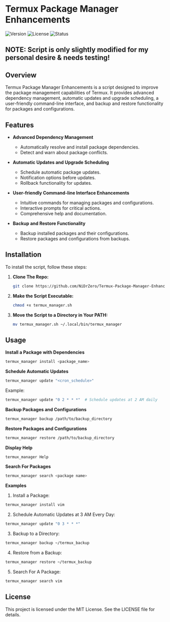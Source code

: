 # Termux Package Manager Enhancements

![Version](https://img.shields.io/badge/version-1.0.0-blue)
![License](https://img.shields.io/badge/license-MIT-green)
![Status](https://img.shields.io/badge/status-active-brightgreen)

## NOTE: Script is only slightly modified for my personal desire & needs testing! 

## Overview

Termux Package Manager Enhancements is a script designed to improve the package management capabilities of Termux. It provides advanced dependency management, automatic updates and upgrade scheduling, a user-friendly command-line interface, and backup and restore functionality for packages and configurations.

## Features

- **Advanced Dependency Management**
  - Automatically resolve and install package dependencies.
  - Detect and warn about package conflicts.

- **Automatic Updates and Upgrade Scheduling**
  - Schedule automatic package updates.
  - Notification options before updates.
  - Rollback functionality for updates.

- **User-friendly Command-line Interface Enhancements**
  - Intuitive commands for managing packages and configurations.
  - Interactive prompts for critical actions.
  - Comprehensive help and documentation.

- **Backup and Restore Functionality**
  - Backup installed packages and their configurations.
  - Restore packages and configurations from backups.

## Installation

To install the script, follow these steps:

1. **Clone The Repo:**
   ```sh
   git clone https://github.com/NiDrZero/Termux-Package-Manager-Enhancements.git
   ```
2. **Make the Script Executable:**
   ```sh
   chmod +x termux_manager.sh
   ```
3. **Move the Script to a Directory in Your PATH:**
   ```sh
   mv termux_manager.sh ~/.local/bin/termux_manager
   ```
## Usage
**Install a Package with Dependencies**
   ```sh
   termux_manager install <package_name>
   ```
**Schedule Automatic Updates**
  ```sh
  termux_manager update "<cron_schedule>"
  ```
Example:
  ```sh
  termux_manager update "0 2 * * *"  # Schedule updates at 2 AM daily
  ```
**Backup Packages and Configurations**
  ```sh
  termux_manager backup /path/to/backup_directory
  ```
**Restore Packages and Configurations**
  ```sh
  termux_manager restore /path/to/backup_directory
  ```
**Display Help**
  ```sh
  termux_manager Help
  ```
**Search For Packages**
  ```sh
  termux_manager search <package name>
  ```

**Examples**

1. Install a Package:
  ```sh
  termux_manager install vim
  ```

2. Schedule Automatic Updates at 3 AM Every Day:
  ```sh
  termux_manager update "0 3 * * *"
  ```

3. Backup to a Directory:
  ```sh
  termux_manager backup ~/termux_backup
  ```

4. Restore from a Backup:
  ```sh
  termux_manager restore ~/termux_backup
  ```
5. Search For A Package:
  ```sh
  termux_manager search vim
  ```

## License

This project is licensed under the MIT License. See the LICENSE file for details.

